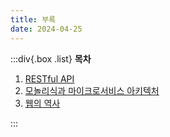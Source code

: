 ```yaml
---
title: 부록
date: 2024-04-25
---
```


:::div{.box .list}
**목차**

1. [RESTful API](/basecamp-network/chapter10/11-1)
2. [모놀리식과 마이크로서비스 아키텍처](/basecamp-network/chapter10/11-2)
3. [웹의 역사](/basecamp-network/chapter10/11-3)

:::
